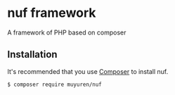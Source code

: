 # nuf framework
A framework of PHP based on composer

## Installation

It's recommended that you use [Composer](https://getcomposer.org/) to install nuf.

```bash
$ composer require muyuren/nuf
```

